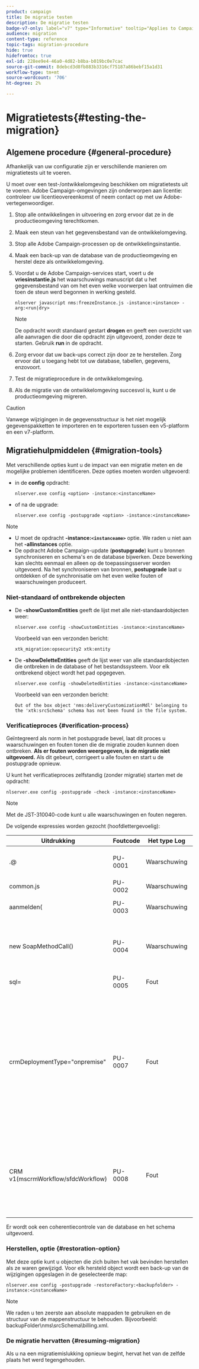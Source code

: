 ```yaml
---
product: campaign
title: De migratie testen
description: De migratie testen
badge-v7-only: label="v7" type="Informative" tooltip="Applies to Campaign Classic v7 only"
audience: migration
content-type: reference
topic-tags: migration-procedure
hide: true
hidefromtoc: true
exl-id: 228ee9e4-46a0-4d82-b8ba-b019bc0e7cac
source-git-commit: 8debcd3d8fb883b3316cf75187a86bebf15a1d31
workflow-type: tm+mt
source-wordcount: '706'
ht-degree: 2%

---
```


# Migratietests{#testing-the-migration}



## Algemene procedure {#general-procedure}

Afhankelijk van uw configuratie zijn er verschillende manieren om migratietests uit te voeren.

U moet over een test-/ontwikkelomgeving beschikken om migratietests uit te voeren. Adobe Campaign-omgevingen zijn onderworpen aan licentie: controleer uw licentieovereenkomst of neem contact op met uw Adobe-vertegenwoordiger.

1. Stop alle ontwikkelingen in uitvoering en zorg ervoor dat ze in de productieomgeving terechtkomen.
1. Maak een steun van het gegevensbestand van de ontwikkelomgeving.
1. Stop alle Adobe Campaign-processen op de ontwikkelingsinstantie.
1. Maak een back-up van de database van de productieomgeving en herstel deze als ontwikkelomgeving.
1. Voordat u de Adobe Campaign-services start, voert u de **vriesinstantie.js** het waarschuwings manuscript dat u het gegevensbestand van om het even welke voorwerpen laat ontruimen die toen de steun werd begonnen in werking gesteld.

   ```
   nlserver javascript nms:freezeInstance.js -instance:<instance> -arg:<run|dry>
   ```

   >[!NOTE]
   >
   >De opdracht wordt standaard gestart **drogen** en geeft een overzicht van alle aanvragen die door die opdracht zijn uitgevoerd, zonder deze te starten. Gebruik **run** in de opdracht.

1. Zorg ervoor dat uw back-ups correct zijn door ze te herstellen. Zorg ervoor dat u toegang hebt tot uw database, tabellen, gegevens, enzovoort.
1. Test de migratieprocedure in de ontwikkelomgeving.
1. Als de migratie van de ontwikkelomgeving succesvol is, kunt u de productieomgeving migreren.

>[!CAUTION]
>
>Vanwege wijzigingen in de gegevensstructuur is het niet mogelijk gegevenspakketten te importeren en te exporteren tussen een v5-platform en een v7-platform.


## Migratiehulpmiddelen {#migration-tools}

Met verschillende opties kunt u de impact van een migratie meten en de mogelijke problemen identificeren. Deze opties moeten worden uitgevoerd:

* in de **config** opdracht:

   ```
   nlserver.exe config <option> -instance:<instanceName>
   ```

* of na de upgrade:

   ```
   nlserver.exe config -postupgrade <option> -instance:<instanceName>
   ```

>[!NOTE]
>
>* U moet de opdracht **-instance:`<instanceame>`** optie. We raden u niet aan het **-allinstances** optie.
>* De opdracht Adobe Campaign-update (**postupgrade**) kunt u bronnen synchroniseren en schema&#39;s en de database bijwerken. Deze bewerking kan slechts eenmaal en alleen op de toepassingsserver worden uitgevoerd. Na het synchroniseren van bronnen, **postupgrade** laat u ontdekken of de synchronisatie om het even welke fouten of waarschuwingen produceert.


### Niet-standaard of ontbrekende objecten

* De **-showCustomEntities** geeft de lijst met alle niet-standaardobjecten weer:

   ```
   nlserver.exe config -showCustomEntities -instance:<instanceName>
   ```

   Voorbeeld van een verzonden bericht:

   ```
   xtk_migration:opsecurity2 xtk:entity
   ```

* De **-showDeletteEntities** geeft de lijst weer van alle standaardobjecten die ontbreken in de database of het bestandssysteem. Voor elk ontbrekend object wordt het pad opgegeven.

   ```
   nlserver.exe config -showDeletedEntities -instance:<instanceName>
   ```

   Voorbeeld van een verzonden bericht:

   ```
   Out of the box object 'nms:deliveryCustomizationMdl' belonging to the 'xtk:srcSchema' schema has not been found in the file system.
   ```

### Verificatieproces {#verification-process}

Geïntegreerd als norm in het postupgrade bevel, laat dit proces u waarschuwingen en fouten tonen die de migratie zouden kunnen doen ontbreken. **Als er fouten worden weergegeven, is de migratie niet uitgevoerd.** Als dit gebeurt, corrigeert u alle fouten en start u de postupgrade opnieuw.

U kunt het verificatieproces zelfstandig (zonder migratie) starten met de opdracht:

```
nlserver.exe config -postupgrade -check -instance:<instanceName>
```

>[!NOTE]
>
>Met de JST-310040-code kunt u alle waarschuwingen en fouten negeren.

De volgende expressies worden gezocht (hoofdlettergevoelig):

<table> 
 <thead> 
  <tr> 
   <th> Uitdrukking<br /> </th> 
   <th> Foutcode<br /> </th> 
   <th> Het type Log<br /> </th> 
   <th> Opmerkingen<br /> </th> 
  </tr> 
 </thead> 
 <tbody> 
  <tr> 
   <td> .@<br /> </td> 
   <td> PU-0001<br /> </td> 
   <td> Waarschuwing<br /> </td> 
   <td> Dit type syntaxis wordt niet meer ondersteund in de personalisatie van de levering. <br /> </td> 
  </tr> 
  <tr> 
   <td> common.js<br /> </td> 
   <td> PU-0002<br /> </td> 
   <td> Waarschuwing<br /> </td> 
   <td> Deze bibliotheek mag niet worden gebruikt.<br /> </td> 
  </tr> 
  <tr> 
   <td> aanmelden(<br /> </td> 
   <td> PU-0003<br /> </td> 
   <td> Waarschuwing<br /> </td> 
   <td> Deze verbindingsmethode mag niet meer worden gebruikt.<br /> </td> 
  </tr> 
  <tr> 
   <td> new SoapMethodCall()<br /> </td> 
   <td> PU-0004<br /> </td> 
   <td> Waarschuwing<br /> </td> 
   <td> Deze functie wordt alleen ondersteund wanneer deze wordt gebruikt in JavaScript-code die wordt uitgevoerd vanuit een beveiligingszone die zich in <strong>sessionTokenOnly</strong> in.<br /> </td> 
  </tr> 
  <tr> 
   <td> sql=<br /> </td> 
   <td> PU-0005<br /> </td> 
   <td> Fout<br /> </td> 
   <td> Dit type fout leidt tot een migratiefout.<br /> </td> 
  </tr> 
  <tr> 
   <td> crmDeploymentType="onpremise"<br /> </td> 
   <td> PU-0007<br /> </td> 
   <td> Fout<br /> </td> 
   <td> Dit type implementatie wordt niet meer ondersteund. Office 365 en On-premise Microsoft CRM connectorimplementatietype zijn nu afgekeurd. 
   </br>Als u een van deze verouderde implementatietypen gebruikt in een externe account, moet deze externe account worden verwijderd en moet u vervolgens het volgende uitvoeren <b>postupgrade</b> gebruiken. 
   </br>Als u wilt overschakelen op de webAPI-implementatie, raadpleegt u <a href="../../platform/using/crm-ms-dynamics.md#configure-acc-for-microsoft" target="_blank">Webtoepassingen</a>.<br /> </td>
  </tr> 
  <tr> 
   <td> CRM v1(mscrmWorkflow/sfdcWorkflow)<br /> </td> 
   <td> PU-0008<br /> </td> 
   <td> Fout<br /> </td> 
   <td> Actieactiviteiten van Microsoft CRM, Salesforce en Oracle CRM On Demand zijn niet langer beschikbaar. Om de gegevenssynchronisatie tussen Adobe Campaign en een systeem van CRM te vormen, moet u gebruiken <a href="../../workflow/using/crm-connector.md" target="_blank">CRM-connector</a> gericht op activiteiten.<br /> </td>
  </tr> 
 </tbody> 
</table>

Er wordt ook een coherentiecontrole van de database en het schema uitgevoerd.

### Herstellen, optie {#restoration-option}

Met deze optie kunt u objecten die zich buiten het vak bevinden herstellen als ze waren gewijzigd. Voor elk hersteld object wordt een back-up van de wijzigingen opgeslagen in de geselecteerde map:

```
nlserver.exe config -postupgrade -restoreFactory:<backupfolder> -instance:<instanceName>
```

>[!NOTE]
>
>We raden u ten zeerste aan absolute mappaden te gebruiken en de structuur van de mappenstructuur te behouden. Bijvoorbeeld: backupFolder\nms\srcSchema\billing.xml.

### De migratie hervatten {#resuming-migration}

Als u na een migratiemislukking opnieuw begint, hervat het van de zelfde plaats het werd tegengehouden.
